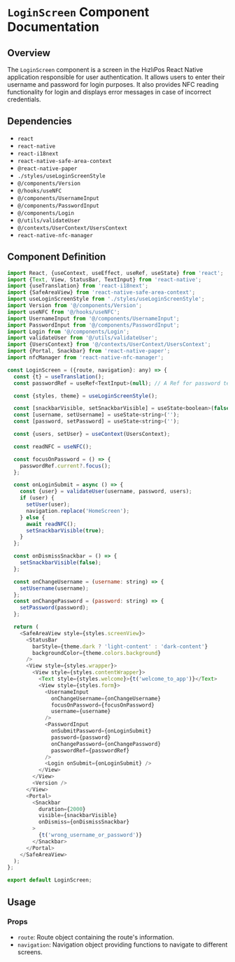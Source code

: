 # `LoginScreen` Component Documentation

## Overview

The `LoginScreen` component is a screen in the HızlıPos React Native application responsible for user authentication. It allows users to enter their username and password for login purposes. It also provides NFC reading functionality for login and displays error messages in case of incorrect credentials.

## Dependencies

- `react`
- `react-native`
- `react-i18next`
- `react-native-safe-area-context`
- `@react-native-paper`
- `./styles/useLoginScreenStyle`
- `@/components/Version`
- `@/hooks/useNFC`
- `@/components/UsernameInput`
- `@/components/PasswordInput`
- `@/components/Login`
- `@/utils/validateUser`
- `@/contexts/UserContext/UsersContext`
- `react-native-nfc-manager`

## Component Definition

```js
import React, {useContext, useEffect, useRef, useState} from 'react';
import {Text, View, StatusBar, TextInput} from 'react-native';
import {useTranslation} from 'react-i18next';
import {SafeAreaView} from 'react-native-safe-area-context';
import useLoginScreenStyle from './styles/useLoginScreenStyle';
import Version from '@/components/Version';
import useNFC from '@/hooks/useNFC';
import UsernameInput from '@/components/UsernameInput';
import PasswordInput from '@/components/PasswordInput';
import Login from '@/components/Login';
import validateUser from '@/utils/validateUser';
import {UsersContext} from '@/contexts/UserContext/UsersContext';
import {Portal, Snackbar} from 'react-native-paper';
import nfcManager from 'react-native-nfc-manager';

const LoginScreen = ({route, navigation}: any) => {
  const {t} = useTranslation();
  const passwordRef = useRef<TextInput>(null); // A Ref for password textinput component

  const {styles, theme} = useLoginScreenStyle();

  const [snackbarVisible, setSnackbarVisible] = useState<boolean>(false);
  const [username, setUsername] = useState<string>('');
  const [password, setPassword] = useState<string>('');

  const {users, setUser} = useContext(UsersContext);

  const readNFC = useNFC();

  const focusOnPassword = () => {
    passwordRef.current?.focus();
  };

  const onLoginSubmit = async () => {
    const {user} = validateUser(username, password, users);
    if (user) {
      setUser(user);
      navigation.replace('HomeScreen');
    } else {
      await readNFC();
      setSnackbarVisible(true);
    }
  };

  const onDismissSnackbar = () => {
    setSnackbarVisible(false);
  };

  const onChangeUsername = (username: string) => {
    setUsername(username);
  };
  const onChangePassword = (password: string) => {
    setPassword(password);
  };

  return (
    <SafeAreaView style={styles.screenView}>
      <StatusBar
        barStyle={theme.dark ? 'light-content' : 'dark-content'}
        backgroundColor={theme.colors.background}
      />
      <View style={styles.wrapper}>
        <View style={styles.contentWrapper}>
          <Text style={styles.welcome}>{t('welcome_to_app')}</Text>
          <View style={styles.form}>
            <UsernameInput
              onChangeUsername={onChangeUsername}
              focusOnPassword={focusOnPassword}
              username={username}
            />
            <PasswordInput
              onSubmitPassword={onLoginSubmit}
              password={password}
              onChangePassword={onChangePassword}
              passwordRef={passwordRef}
            />
            <Login onSubmit={onLoginSubmit} />
          </View>
        </View>
        <Version />
      </View>
      <Portal>
        <Snackbar
          duration={2000}
          visible={snackbarVisible}
          onDismiss={onDismissSnackbar}
        >
          {t('wrong_username_or_password')}
        </Snackbar>
      </Portal>
    </SafeAreaView>
  );
};

export default LoginScreen;
```

## Usage

### Props

- `route`: Route object containing the route's information.
- `navigation`: Navigation object providing functions to navigate to different screens.
